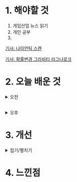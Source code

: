 
# 1. 해야할 것

1. 게임산업 뉴스 읽기 
2. 개인 공부  
3. 

[기사: 나이언틱 스캔](https://www.gamemeca.com/view.php?gid=1747132)

[기사: 확률변경 그라비티 라그나로크](https://www.gamemeca.com/view.php?gid=1747123)

# 2. 오늘 배운 것

<details>
<summary>오전</summary>


</details>

##

<details>
<summary>오후</summary>


</details>




# 3. 개선


<details>
<summary>접기/펼치기</summary>


</details>



# 4. 느낀점


